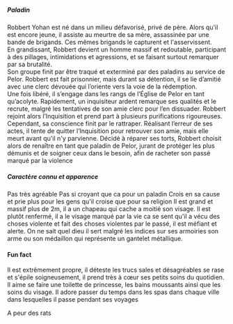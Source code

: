 ##### Paladin  

Robbert Yohan est né dans un milieu défavorisé, privé de père. Alors qu'il est encore jeune, il assiste au meurtre de sa mère, assassinée par une bande de brigands. Ces mêmes brigands le capturent et l'asservissent.  
En grandissant, Robbert devient un homme massif et redoutable, participant à des pillages, intimidations et agressions, et se faisant surtout remarquer par sa brutalité.  
Son groupe finit par être traqué et exterminé par des paladins au service de Pelor. Robbert est fait prisonnier, mais durant sa détention, il se lie d’amitié avec une clerc dévouée qui l’oriente vers la voie de la rédemption.  
Une fois libéré, il s’engage dans les rangs de l’Église de Pelor en tant qu’acolyte. Rapidement, un inquisiteur ardent remarque ses qualités et le recrute, malgré les tentatives de son amie clerc pour l’en dissuader. Robbert rejoint alors l’Inquisition et prend part à plusieurs purifications rigoureuses.  
Cependant, sa conscience finit par le rattraper. Réalisant l’erreur de ses actes, il tente de quitter l’Inquisition pour retrouver son amie, mais elle meurt avant qu'il n'y parvienne. Décidé à réparer ses torts, Robbert choisit alors de renaître en tant que paladin de Pelor, jurant de protéger les plus démunis et de soigner ceux dans le besoin, afin de racheter son passé marqué par la violence

##### Caractère connu et apparence
Pas très agréable
Pas si croyant que ca pour un paladin
Crois en sa cause et prie plus pour les gens qu'il croise que pour sa religion
Il est grand et massif plus de 2m, il a un chapeau qui cache a moitié son visage. Il est plutôt renfermé, il a le visage marqué par la vie ca se sent qu'il a vécu des choses violente et fait des choses violentes par le passé, il est méfiant et alerte. 
On ne sait quel dieu il sert malgré les indices sur ses armoiries son arme ou son médaillon qui représente un gantelet métallique. 

#### Fun fact

Il est extrêmement propre, il déteste les trucs sales et désagréables se rase et s'épile soigneusement, il prend très à cœur ses petits soins du quotidien. Il aime se faire une toilette de princesse, les bains moussants ainsi que les soins du visage. Il adore passer du temps dans les spas dans chaque ville dans lesquelles il passe pendant ses voyages

A peur des rats